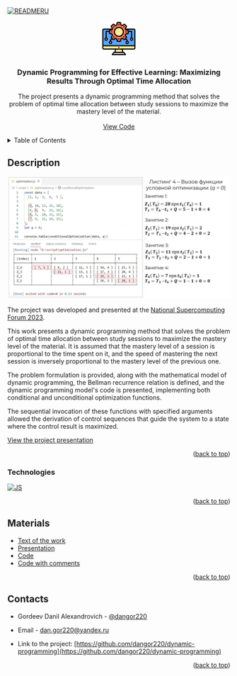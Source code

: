 <a id="readme-top"></a>

<!-- PROJECT LOGO -->

[![READMERU](https://img.shields.io/badge/readme_ru-white?style=for-the-badge&logo=ru)](https://github.com/dangor220/dynamic-programming/blob/main/README.md)
<br />

<div align="center">
  <a href="https://github.com/othneildrew/Best-README-Template">
    <img src="assets/readme/logo.png" alt="Logo" width="80" height="80">
  </a>

  <h3 align="center">Dynamic Programming for Effective Learning: Maximizing Results Through Optimal Time Allocation</h3>

  <p align="center">The project presents a dynamic programming method that solves the problem of optimal time allocation between study sessions to maximize the mastery level of the material.
    <br />
    <br />
    <a href="https://github.com/dangor220/dynamic-programming/tree/main/script/optimization.js">View Code</a>
  </p>
</div>

<!-- TABLE OF CONTENTS -->
<details>
  <summary>Table of Contents</summary>
  <ol>
    <li>
      <a href="#description">Description</a>
      <ul>
        <li><a href="#technologies">Technologies</a></li>
      </ul>
    </li>
    <li><a href="#materials">Materials</a></li>
    <li><a href="#contacts">Contacts</a></li>
  </ol>
</details>

<!-- ABOUT THE PROJECT -->

## Description

[![Product Name Screen Shot][product-screenshot]](https://www.youtube.com/watch?v=8SOLa45m8fk)

The project was developed and presented at the [National Supercomputing Forum 2023](https://2023.nscf.ru/).

This work presents a dynamic programming method that solves the problem of optimal time allocation between study sessions to maximize the mastery level of the material. It is assumed that the mastery level of a session is proportional to the time spent on it, and the speed of mastering the next session is inversely proportional to the mastery level of the previous one.

The problem formulation is provided, along with the mathematical model of dynamic programming, the Bellman recurrence relation is defined, and the dynamic programming model's code is presented, implementing both conditional and unconditional optimization functions.

The sequential invocation of these functions with specified arguments allowed the derivation of control sequences that guide the system to a state where the control result is maximized.

[View the project presentation](https://www.youtube.com/watch?v=8SOLa45m8fk)

<p align="right">(<a href="#readme-top">back to top</a>)</p>

### Technologies

[![JS][JS.js]][JS-url]

<p align="right">(<a href="#readme-top">back to top</a>)</p>

## Materials

- [Text of the work](https://2023.nscf.ru/TesisAll/06_Reshenie_zadach_optimizatsii/568_GordeevDA.pdf)
- [Presentation](https://www.youtube.com/watch?v=8SOLa45m8fk)
- [Code](https://github.com/dangor220/dynamic-programming/blob/main/optimization.js)
- [Code with comments](https://github.com/dangor220/dynamic-programming/tree/main/script/locale-comments/optimization-en.js)

<p align="right">(<a href="#readme-top">back to top</a>)</p>

<!-- CONTACT -->

## Contacts

- Gordeev Danil Alexandrovich - [@dangor220](https://t.me/dangor220)
- Email - [dan.gor220@yandex.ru](dan.gor220@yandex.ru)

- Link to the project: [https://github.com/dangor220/dynamic-programming](https://github.com/dangor220/dynamic-programming)

<p align="right">(<a href="#readme-top">back to top</a>)</p>

<!-- MARKDOWN LINKS & IMAGES -->
<!-- https://www.markdownguide.org/basic-syntax/#reference-style-links -->

[product-screenshot]: assets/readme/product.jpg
[JS.js]: https://img.shields.io/badge/javascript-20232A?style=for-the-badge&logo=javascript
[JS-url]: https://ecma-international.org/publications-and-standards/standards/ecma-262/
